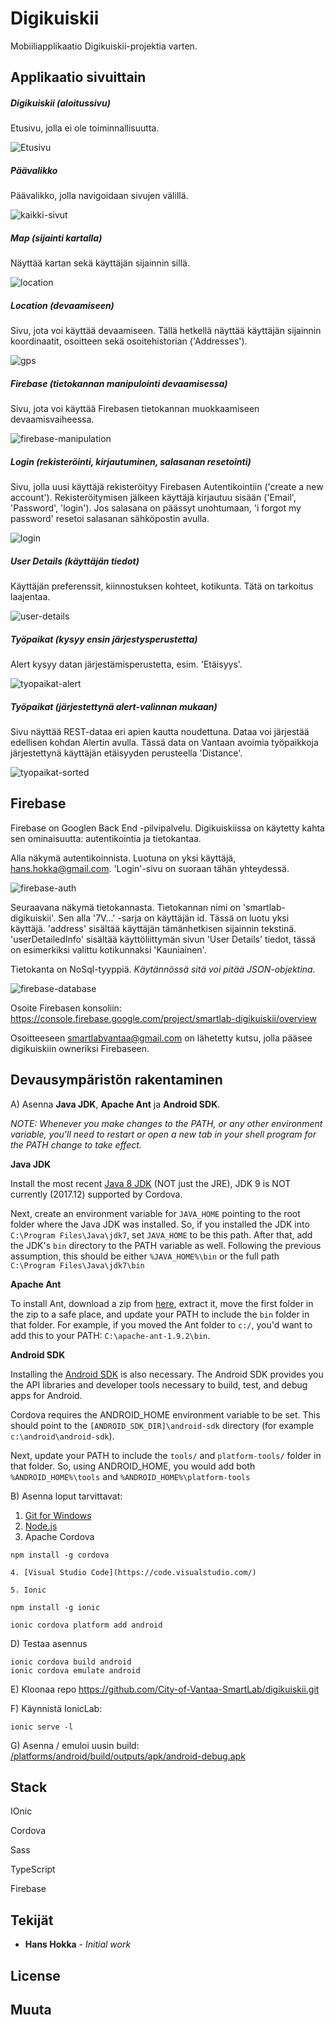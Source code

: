 # Digikuiskii

Mobiiliapplikaatio Digikuiskii-projektia varten.



## Applikaatio sivuittain

##### Digikuiskii (aloitussivu)

Etusivu, jolla ei ole toiminnallisuutta.



![Etusivu](readme_files/etusivu.png)





##### Päävalikko

Päävalikko, jolla navigoidaan sivujen välillä.



![kaikki-sivut](readme_files/kaikki-sivut.png)



##### Map (sijainti kartalla)

Näyttää kartan sekä käyttäjän sijainnin sillä.



![location](readme_files/location.png)



##### Location (devaamiseen)

Sivu, jota voi käyttää devaamiseen. Tällä hetkellä näyttää käyttäjän sijainnin koordinaatit, osoitteen sekä osoitehistorian ('Addresses').



![gps](readme_files/gps.png)



##### Firebase (tietokannan manipulointi devaamisessa)

Sivu, jota voi käyttää Firebasen tietokannan muokkaamiseen devaamisvaiheessa.



![firebase-manipulation](readme_files/firebase-manipulation.png)



##### Login (rekisteröinti, kirjautuminen, salasanan resetointi)

Sivu, jolla uusi käyttäjä rekisteröityy Firebasen Autentikointiin ('create a new account'). Rekisteröitymisen jälkeen käyttäjä kirjautuu sisään ('Email', 'Password', 'login'). Jos salasana on päässyt unohtumaan, 'i forgot my password' resetoi salasanan sähköpostin avulla.



![login](readme_files/login.png)



##### User Details (käyttäjän tiedot)

Käyttäjän preferenssit, kiinnostuksen kohteet, kotikunta. Tätä on tarkoitus laajentaa.



![user-details](readme_files/user-details.png)



##### Työpaikat (kysyy ensin järjestysperustetta)

Alert kysyy datan järjestämisperustetta, esim. 'Etäisyys'.



![tyopaikat-alert](readme_files/tyopaikat-alert.png)



##### Työpaikat (järjestettynä alert-valinnan mukaan)

Sivu näyttää REST-dataa eri apien kautta noudettuna. Dataa voi järjestää edellisen kohdan Alertin avulla. Tässä data on Vantaan avoimia työpaikkoja järjestettynä käyttäjän etäisyyden perusteella 'Distance'.



![tyopaikat-sorted](readme_files/tyopaikat-sorted.png)





## Firebase

Firebase on Googlen Back End -pilvipalvelu. Digikuiskiissa on käytetty kahta sen ominaisuutta: autentikointia ja tietokantaa.

Alla näkymä autentikoinnista. Luotuna on yksi käyttäjä, hans.hokka@gmail.com.  'Login'-sivu on suoraan tähän yhteydessä.



![firebase-auth](readme_files/firebase-auth.png)



Seuraavana näkymä tietokannasta. Tietokannan nimi on 'smartlab-digikuiskii'. Sen alla '7V...' -sarja on käyttäjän id. Tässä on luotu yksi käyttäjä. 'address' sisältää käyttäjän tämänhetkisen sijainnin tekstinä. 'userDetailedInfo' sisältää käyttöliittymän sivun 'User Details' tiedot, tässä on esimerkiksi valittu kotikunnaksi 'Kauniainen'.

Tietokanta on NoSql-tyyppiä. *Käytännössä sitä voi pitää JSON-objektina.*



![firebase-database](readme_files/firebase-database.png)



Osoite Firebasen konsoliin: https://console.firebase.google.com/project/smartlab-digikuiskii/overview

Osoitteeseen smartlabvantaa@gmail.com on lähetetty kutsu, jolla pääsee digikuiskiin owneriksi Firebaseen.



## Devausympäristön rakentaminen

A) Asenna **Java JDK**, **Apache Ant** ja **Android SDK**.

*NOTE: Whenever you make changes to the PATH, or any other environment variable, you'll need to restart or open a new tab in your shell program for the PATH change to take effect.*

**Java JDK**

Install the most recent [Java 8 JDK](http://www.oracle.com/technetwork/java/javase/downloads/jdk8-downloads-2133151.html) (NOT just the JRE), JDK 9 is NOT currently (2017.12) supported by Cordova.

Next, create an environment variable for `JAVA_HOME` pointing to the root folder where the Java JDK was installed. So, if you installed the JDK into `C:\Program Files\Java\jdk7`, set `JAVA_HOME` to be this path. After that, add the JDK's `bin` directory to the PATH variable as well. Following the previous assumption, this should be either `%JAVA_HOME%\bin` or the full path `C:\Program Files\Java\jdk7\bin`

**Apache Ant**

To install Ant, download a zip from [here](http://ant.apache.org/bindownload.cgi), extract it, move the first folder in the zip to a safe place, and update your PATH to include the `bin` folder in that folder. For example, if you moved the Ant folder to `c:/`, you'd want to add this to your PATH: `C:\apache-ant-1.9.2\bin`.

**Android SDK**

Installing the [Android SDK](http://developer.android.com/sdk/index.html) is also necessary. The Android SDK provides you the API libraries and developer tools necessary to build, test, and debug apps for Android.

Cordova requires the ANDROID_HOME environment variable to be set. This should point to the `[ANDROID_SDK_DIR]\android-sdk` directory (for example `c:\android\android-sdk`).

Next, update your PATH to include the `tools/` and `platform-tools/` folder in that folder. So, using ANDROID_HOME, you would add both `%ANDROID_HOME%\tools` and `%ANDROID_HOME%\platform-tools`



B) Asenna loput tarvittavat:
1. [Git for Windows](http://git-scm.com/download/win)
2. [Node.js](http://nodejs.org/)
3. Apache Cordova
```
npm install -g cordova
```
    4. [Visual Studio Code](https://code.visualstudio.com/)

    5. Ionic

 ```
npm install -g ionic
 ```


   ```
ionic cordova platform add android
   ```
   D) Testaa asennus
   ```
ionic cordova build android
ionic cordova emulate android
   ```

E) Kloonaa repo https://github.com/City-of-Vantaa-SmartLab/digikuiskii.git

F) Käynnistä IonicLab:

```
ionic serve -l
```

G) Asenna / emuloi uusin build: [/platforms/android/build/outputs/apk/android-debug.apk](/platforms/android/build/outputs/apk/android-debug.apk)



## Stack

IOnic

Cordova

Sass

TypeScript

Firebase



## Tekijät

* **Hans Hokka** - *Initial work*

## License

## Muuta

